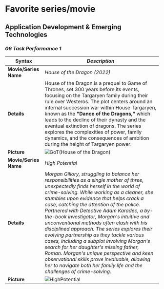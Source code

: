 # **Favorite series/movie**
## Application Development & Emerging Technologies
### *06 Task Performance 1*

| **Syntax** | *Description* |
| ----------- | ----------- |
| **Movie/Series Name** | *House of the Dragon (2022)* |
| **Details** | House of the Dragon is a prequel to Game of Thrones, set 300 years before its events, focusing on the Targaryen family during their rule over Westeros. The plot centers around an internal succession war within House Targaryen, known as the **"Dance of the Dragons,"** which leads to the decline of their dynasty and the eventual extinction of dragons. The series explores the complexities of power, family dynamics, and the consequences of ambition during the height of Targaryen power. |
| **Picture** | ![GoT(House of the Dragon)](https://github.com/user-attachments/assets/d33ceefa-bc66-4be9-a5b7-c52d68b96c5f) |
| **Movie/Series Name** | *High Potential* |
| **Details** | *Morgan Gillory, struggling to balance her responsibilities as a single mother of three, unexpectedly finds herself in the world of crime-solving. While working as a cleaner, she stumbles upon evidence that helps crack a case, catching the attention of the police. Partnered with Detective Adam Karadec, a by-the-book investigator, Morgan's intuitive and unconventional methods often clash with his disciplined approach. The series explores their evolving partnership as they tackle various cases, including a subplot involving Morgan's search for her daughter's missing father, Roman. Morgan's unique perspective and keen observational skills prove invaluable, allowing her to navigate both her family life and the challenges of crime-solving.*  |
| **Picture** | ![HighPotential](https://github.com/user-attachments/assets/bc1f757d-d0ee-4b5a-b2dc-85e4a57d562d) |
